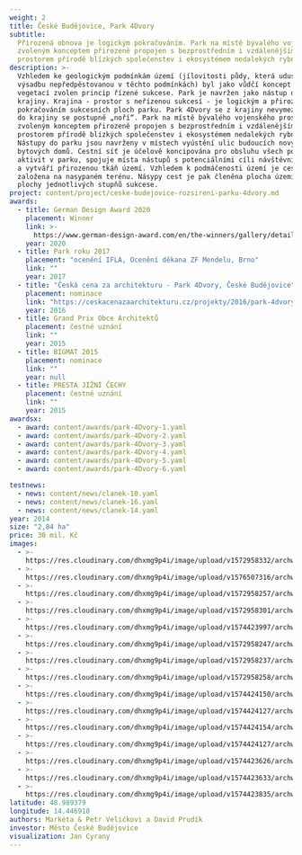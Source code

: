 ```yaml
---
weight: 2
title: České Budějovice, Park 4Dvory
subtitle:
  Přirozená obnova je logickým pokračováním. Park na místě bývalého vojenského prostoru je
  zvoleným konceptem přirozeně propojen s bezprostředním i vzdálenějším
  prostorem přírodě blízkých společenstev i ekosystémem nedalekých rybníků.
description: >-
  Vzhledem ke geologickým podmínkám území (jílovitosti půdy, která udusí novou
  výsadbu nepředpěstovanou v těchto podmínkách) byl jako vůdčí koncept práce s
  vegetací zvolen princip řízené sukcese. Park je navržen jako nástup do
  krajiny. Krajina - prostor s neřízenou sukcesí - je logickým a přirozeným
  pokračováním sukcesních ploch parku. Park 4Dvory se z krajiny nevymezuje, ale
  do krajiny se postupně „noří“. Park na místě bývalého vojenského prostoru je
  zvoleným konceptem přirozeně propojen s bezprostředním i vzdálenějším
  prostorem přírodě blízkých společenstev i ekosystémem nedalekých rybníků.
  Nástupy do parku jsou navrženy v místech vyústění ulic budoucích nových
  bytových domů. Cestní síť je účelově koncipována pro obsluhu všech potřebných
  aktivit v parku, spojuje místa nástupů s potenciálními cíli návštěvníků parku
  a vytváří přirozenou tkáň území. Vzhledem k podmáčenosti území je cestní síť
  založena na nasypaném terénu. Násypy cest je pak členěna plocha území na dílčí
  plochy jednotlivých stupňů sukcese.
project: content/project/ceske-budejovice-rozsireni-parku-4dvory.md
awards:
  - title: German Design Award 2020
    placement: Winner
    link: >-
      https://www.german-design-award.com/en/the-winners/gallery/detail/27983-4courts-park.html
    year: 2020
  - title: Park roku 2017
    placement: "ocenění IFLA, Ocenění děkana ZF Mendelu, Brno"
    link: ""
    year: 2017
  - title: "Česká cena za architekturu - Park 4Dvory, České Budějovice"
    placement: nominace
    link: "https://ceskacenazaarchitekturu.cz/projekty/2016/park-4dvory/"
    year: 2016
  - title: Grand Prix Obce Architektů
    placement: čestné uznání
    link: ""
    year: 2015
  - title: BIGMAT 2015
    placement: nominace
    link: ""
    year: null
  - title: PRESTA JIŽNÍ ČECHY
    placement: čestné uznání
    link: ""
    year: 2015
awardsx:
  - award: content/awards/park-4Dvory-1.yaml
  - award: content/awards/park-4Dvory-2.yaml
  - award: content/awards/park-4Dvory-3.yaml
  - award: content/awards/park-4Dvory-4.yaml
  - award: content/awards/park-4Dvory-5.yaml
  - award: content/awards/park-4Dvory-6.yaml

testnews:
  - news: content/news/clanek-10.yaml
  - news: content/news/clanek-16.yaml
  - news: content/news/clanek-14.yaml
year: 2014
size: "2,84 ha"
price: 30 mil. Kč
images:
  - >-
    https://res.cloudinary.com/dhxmg9p4i/image/upload/v1572958332/archweb/03_VEL_C_PARK_4DVORY_FOTA__IMG_7005_qpmoyk.jpg
  - >-
    https://res.cloudinary.com/dhxmg9p4i/image/upload/v1576507316/archweb/4dvory_bkuhsu.jpg
  - >-
    https://res.cloudinary.com/dhxmg9p4i/image/upload/v1572958257/archweb/03_VEL_C_PARK_4DVORY_FOTA__IMG_6847_vzi9u7.jpg
  - >-
    https://res.cloudinary.com/dhxmg9p4i/image/upload/v1572958301/archweb/03_VEL_C_PARK_4DVORY_FOTA__6825_hvdjgr.jpg
  - >-
    https://res.cloudinary.com/dhxmg9p4i/image/upload/v1574423997/archweb/cafeinterior_j6vu7h.jpg
  - >-
    https://res.cloudinary.com/dhxmg9p4i/image/upload/v1572958247/archweb/03_VEL_C_PARK_4DVORY_FOTA__6842_fadpee.jpg
  - >-
    https://res.cloudinary.com/dhxmg9p4i/image/upload/v1572958237/archweb/03_VEL_C_PARK_4DVORY_FOTA__IMG_7449_eltlxh.jpg
  - >-
    https://res.cloudinary.com/dhxmg9p4i/image/upload/v1572958258/archweb/03_VEL_C_PARK_4DVORY_FOTA__IMG_6511_zixche.jpg
  - >-
    https://res.cloudinary.com/dhxmg9p4i/image/upload/v1574424150/archweb/pond_by_cafe_2014_tfdhra.jpg
  - >-
    https://res.cloudinary.com/dhxmg9p4i/image/upload/v1574424127/archweb/Cafe_4Court_authors_David_Prud%C3%ADk_a_Mark%C3%A9ta_a_Petr_Veli%C4%8Dkovi_kfzbrk.jpg
  - >-
    https://res.cloudinary.com/dhxmg9p4i/image/upload/v1574424154/archweb/pond_by_entrance_2014_evqoyt.jpg
  - >-
    https://res.cloudinary.com/dhxmg9p4i/image/upload/v1574424127/archweb/pond_by_entrance_2018_ku1jdh.jpg
  - >-
    https://res.cloudinary.com/dhxmg9p4i/image/upload/v1574423626/archweb/p%C5%AFdorys_anj_zn5ful.jpg
  - >-
    https://res.cloudinary.com/dhxmg9p4i/image/upload/v1574423633/archweb/vizu2012_hnqlqu.jpg
  - >-
    https://res.cloudinary.com/dhxmg9p4i/image/upload/v1574423835/archweb/4._2018_z7qncp.jpg
latitude: 48.989379
longitude: 14.446918
authors: Markéta & Petr Veličkovi a David Prudík
investor: Město České Budějovice
visualization: Jan Cyrany
---
```

